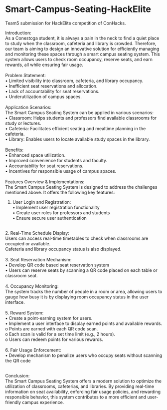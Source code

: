 # Smart-Campus-Seating-HackElite
Team5 submission for HackElite competition of ConHacks.<br>

Introduction:
<br>
  As a Conestoga student, it is always a pain in the neck to find a quiet place to study when the classroom, cafeteria and library is crowded. Therefore, our team is aiming to design an innovative solution for efficiently managing and monitoring these spaces through a smart campus seating system. This system allows users to check room occupancy, reserve seats, and earn rewards, all while ensuring fair usage.<br>
<br>
Problem Statement:<br>
  •	Limited visibility into classroom, cafeteria, and library occupancy.<br>
  •	Inefficient seat reservations and allocation.<br>
  •	Lack of accountability for seat reservations.<br>
  •	Underutilization of campus spaces.<br>
<br>
Application Scenarios:<br>
  The Smart Campus Seating System can be applied in various scenarios:<br>
    •	Classroom: Helps students and professors find available classrooms for study or lectures.<br>
    •	Cafeteria: Facilitates efficient seating and mealtime planning in the cafeteria.<br>
    •	Library: Enables users to locate available study spaces in the library.<br>
<br>
Benefits:<br>
  •	Enhanced space utilization.<br>
  •	Improved convenience for students and faculty.<br>
  •	Accountability for seat reservations.<br>
  •	Incentives for responsible usage of campus spaces.<br>
<br>
Features Overview & Implementations:<br>
  The Smart Campus Seating System is designed to address the challenges mentioned above. It offers the following key features:<br>

1.	User Login and Registration:<br>
  •	Implement user registration functionality<br>
  •	Create user roles for professors and students<br>
  •	Ensure secure user authentication<br>
<br>
2.	Real-Time Schedule Display:<br>
  Users can access real-time timetables to check when classrooms are occupied or available.<br>
  Cafeteria and library occupancy status is also displayed.<br>
<br>
3.	Seat Reservation Mechanism:<br>
  •	Develop QR code based seat reservation system<br>
  •	Users can reserve seats by scanning a QR code placed on each table or classroom seat.<br>
<br>
4.	Occupancy Monitoring:<br>
  The system tracks the number of people in a room or area, allowing users to gauge how busy it is by displaying room occupancy status in the user interface.<br>
<br>
5.	Reward System:<br>
  •	Create a point-earning system for users.<br>
  •	Implement a user interface to display earned points and available rewards.<br>
    o	Points are earned with each QR code scan.<br>
    o	Each scan is valid for a set time limit (e.g., 2 hours).<br>
    o	Users can redeem points for various rewards.<br>
<br>
6.	Fair Usage Enforcement:<br>
  •	Develop mechanism to penalize users who occupy seats without scanning the QR code<br>
<br>

Conclusion:<br>
  The Smart Campus Seating System offers a modern solution to optimize the utilization of classrooms, cafeterias, and libraries. By providing real-time information on seat availability, enforcing fair usage policies, and rewarding responsible behavior, this system contributes to a more efficient and user-friendly campus experience.<br>

